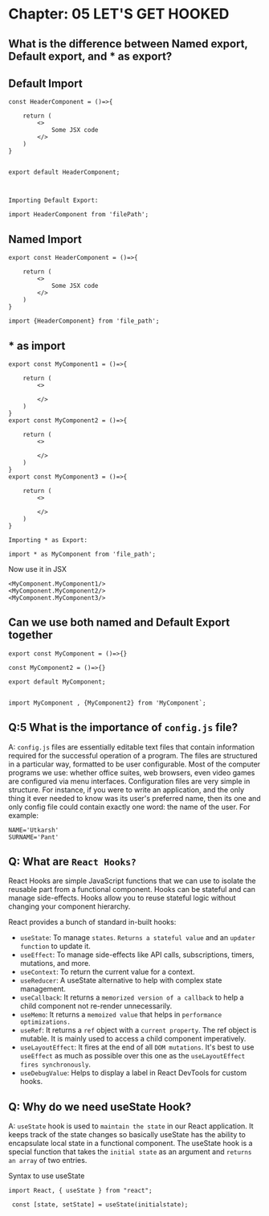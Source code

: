 # Chapter: 05 LET'S GET HOOKED

## What is the difference between Named export, Default export, and * as export?


## Default Import
```
const HeaderComponent = ()=>{

    return (
        <>
            Some JSX code
        </>
    )
}


export default HeaderComponent;



Importing Default Export:

import HeaderComponent from 'filePath';

```


## Named Import

```
export const HeaderComponent = ()=>{

    return (
        <>
            Some JSX code 
        </>
    )
}

import {HeaderComponent} from 'file_path';
```



## * as import

```
export const MyComponent1 = ()=>{

    return (
        <>

        </>
    )
}
export const MyComponent2 = ()=>{

    return (
        <>

        </>
    )
}
export const MyComponent3 = ()=>{

    return (
        <>

        </>
    )
}

Importing * as Export:

import * as MyComponent from 'file_path';

```
Now use it in JSX

```
<MyComponent.MyComponent1/>
<MyComponent.MyComponent2/>
<MyComponent.MyComponent3/>
```

## Can we use both named and Default Export together

```
export const MyComponent = ()=>{}

const MyComponent2 = ()=>{}

export default MyComponent;


import MyComponent , {MyComponent2} from 'MyComponent`;

```

## Q:5 What is the importance of `config.js` file?

A: `config.js` files are essentially editable text files that contain information required for the successful operation of a program. The files are structured in a particular way, formatted to be user configurable. Most of the computer programs we use: whether office suites, web browsers, even video games are configured via menu interfaces. Configuration files are very simple in structure. For instance, if you were to write an application, and the only thing it ever needed to know was its user's preferred name, then its one and only config file could contain exactly one word: the name of the user. For example:

```
NAME='Utkarsh'
SURNAME='Pant'
```

## Q: What are `React Hooks?`
React Hooks are simple JavaScript functions that we can use to isolate the reusable part from a functional component.
Hooks can be stateful and can manage side-effects. Hooks allow you to reuse stateful logic without changing your component hierarchy.

React provides a bunch of standard in-built hooks:
 - `useState`: To manage `states`. `Returns a stateful value` and an `updater function` to update it.
 - `useEffect`: To manage side-effects like API calls, subscriptions, timers, mutations, and more.
 - `useContext`: To return the current value for a context.
 - `useReducer`: A useState alternative to help with complex state management.
 - `useCallback`: It returns a `memorized version of a callback` to help a child component not re-render unnecessarily.
 - `useMemo`: It returns a `memoized value` that helps in `performance optimizations.`
 - `useRef`: It returns a `ref` object with a `current property`. The ref object is mutable. It is mainly used to access a child component imperatively.
 - `useLayoutEffect`: It fires at the end of all `DOM mutations`. It's best to use `useEffect` as much as possible over this one as the `useLayoutEffect fires synchronously`.
 - `useDebugValue`: Helps to display a label in React DevTools for custom hooks.

 ## Q: Why do we need useState Hook?

 A: `useState` hook is used to `maintain the state` in our React application. It keeps track of the state changes so basically useState has the ability to encapsulate local state in a functional component. The useState hook is a special function that takes the `initial state` as an argument and `returns an array` of two entries.

 Syntax to use useState
```
import React, { useState } from "react";

 const [state, setState] = useState(initialstate);
```